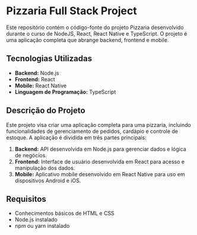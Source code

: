 # Pizzaria Full Stack Project

Este repositório contém o código-fonte do projeto Pizzaria desenvolvido durante o curso de NodeJS, React, React Native e TypeScript. O projeto é uma aplicação completa que abrange backend, frontend e mobile.

## Tecnologias Utilizadas

- **Backend:** Node.js
- **Frontend:** React
- **Mobile:** React Native
- **Linguagem de Programação:** TypeScript

## Descrição do Projeto

Este projeto visa criar uma aplicação completa para uma pizzaria, incluindo funcionalidades de gerenciamento de pedidos, cardápio e controle de estoque. A aplicação é dividida em três partes principais:

1. **Backend:** API desenvolvida em Node.js para gerenciar dados e lógica de negócios.
2. **Frontend:** Interface de usuário desenvolvida em React para acesso e manipulação dos dados.
3. **Mobile:** Aplicativo mobile desenvolvido em React Native para uso em dispositivos Android e iOS.

## Requisitos

- Conhecimentos básicos de HTML e CSS
- Node.js instalado
- npm ou yarn instalado
